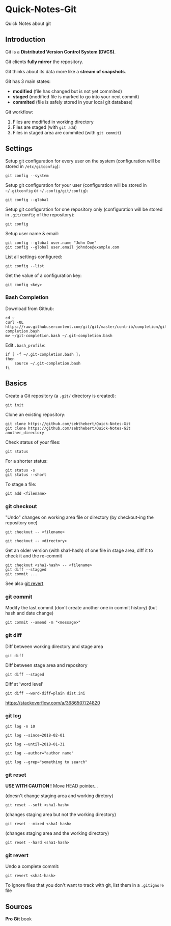 Quick-Notes-Git
===============

Quick Notes about git

## Introduction

Git is a **Distributed Version Control System (DVCS)**.

Git clients **fully mirror** the repository.

Git thinks about its data more like a **stream of snapshots**.

Git has 3 main states:
  * **modified** (file has changed but is not yet commited)
  * **staged** (modified file is marked to go into your next commit)
  * **commited** (file is safely stored in your local git database)

Git workflow:
  1. Files are modified in working directory
  2. Files are staged (with `git add`)
  3. Files in staged area are commited (with `git commit`)

## Settings

Setup git configuration for every user on the system (configuration will be stored in `/etc/gitconfig`):
```shell
git config --system
```

Setup git configuration for your user (configuration will be stored in `~/.gitconfig` or `~/.config/git/config`):
```shell
git config --global
```

Setup git configuration for one repository only (configuration will be stored in `.git/config` of the repository):
```shell
git config
```

Setup user name & email:
```shell
git config --global user.name "John Doe"
git config --global user.email johndoe@example.com
```

List all settings configured:
```shell
git config --list 
```

Get the value of a configuration key:
```shell
git config <key> 
```

### Bash Completion

Download from Github:
```shell
cd ~
curl -OL https://raw.githubusercontent.com/git/git/master/contrib/completion/git-completion.bash
mv ~/git-completion.bash ~/.git-completion.bash
```

Edit `.bash_profile`:
```shell
if [ -f ~/.git-completion.bash ]; 
then
    source ~/.git-completion.bash
fi
```


## Basics

Create a Git repository (a `.git/` directory is created):
```shell
git init 
```

Clone an existing repository:
```shell
git clone https://github.com/sebthebert/Quick-Notes-Git
git clone https://github.com/sebthebert/Quick-Notes-Git another_directory
```

Check status of your files:
```shell
git status 
```

For a shorter status:
```shell
git status -s
git status --short
```

To stage a file:
```shell
git add <filename> 
```

### git checkout

"Undo" changes on working area file or directory (by checkout-ing the repository one) 
```shell
git checkout -- <filename>

git checkout -- <directory>
```

Get an older version (with sha1-hash) of one file in stage area, diff it to check it and the re-commit
```shell
git checkout <sha1-hash> -- <filename>
git diff --stagged
git commit ...
```
See also [git revert](#git-revert)

### git commit

Modify the last commit (don't create another one in commit history) (but hash and date change)
```shell
git commit --amend -m "<message>"
```

### git diff

Diff between working directory and stage area
```shell
git diff
```

Diff between stage area and repository
```shell
git diff --staged
```

Diff at 'word level'
```shell
git diff --word-diff=plain dist.ini
```

https://stackoverflow.com/a/3686507/24820

### git log

```shell
git log -n 10

git log --since=2018-02-01

git log --until=2018-01-31

git log --author="author name"

git log --grep="something to search"
```

### git reset

**USE WITH CAUTION !**
Move HEAD pointer...

(doesn't change staging area and working diretory)
```shell
git reset --soft <sha1-hash>
```

(changes staging area but not the working directory)
```shell
git reset --mixed <sha1-hash>
```

(changes staging area and the working directory)
```shell
git reset --hard <sha1-hash>
```

### git revert

Undo a complete commit:
```shell
git revert <sha1-hash>
```

To ignore files that you don't want to track with git, list them in a `.gitignore` file

## Sources

**Pro Git** book
